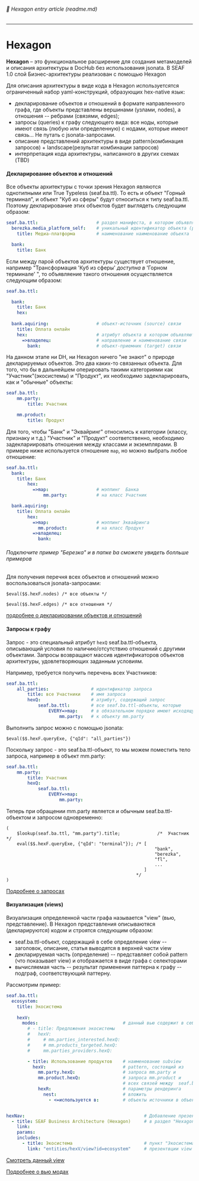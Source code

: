 ###### :orange_book: Hexagon entry article (readme.md)

---

# Hexagon

**Hexagon** – это функциональное расширение для создания метамоделей и описания архитектуры в DocHub без использования jsonata. В SEAF 1.0 слой Бизнес-архитектуры реализован с помощью Hexagon


Для описания архитектуры в виде кода в Hexagon используетсятся ограниченный набор yaml-конструкций, образующих hex-native язык:
* декларирование объектов и отношений в формате направленного графа, где объекты представлены вершинами (узлами, nodes), а отношения -- ребрами (связями, edges);
* запросы (queries) к графу следующего вида: все ноды, которые имеют связь (любую или определенную) с нодами, которые имеют связь... Не путать с jsonata-запросами.
* описание представлений архитектуры в виде pattern(комбинация запросов) + landscape(результат комбинации запросов)
* интерпретация кода архитектуры, написанного в других схемах (TBD)

#### Декларирование объектов и отношений
Все объекты архитектуры с точки зрения Hexagon являются однотипными или True Typeless (seaf.ba.ttl). То есть и объект "Горный терминал", и объект "Куб из сферы" будут относиться к типу seaf.ba.ttl. Поэтому декларирование этих объектов будет выглядеть следующим образом:
```yaml
seaf.ba.ttl:                      # раздел манифеста, в котором объявляются любые объекты архитектуры   
  berezka.media_platform_self:    # уникальный идентификатор объекта (рекомендуем использовать концепцию DDD)
    title: Медиа-платформа        # наименование наименование объекта

  bank:
    title: Банк

```

Если между парой объектов архитектуры существует отношение, например "Трансформация 'Куб из сферы' *доступна в* 'Горном терминале'  ", то объявляение такого отношения осуществляется следующим образом:
```yaml
seaf.ba.ttl:      

  bank:
    title: Банк
    hex:
  
  bank.aquiring:                  # объект-источник (source) связи
    title: Оплата онлайн
    hex:                          # атрибут объекта в котором объявляются связи
      =>владелец:                 # направление и наименование связи
        bank:                     # объект-приемник (target) связи
```

На данном этапе ни DH, ни Hexagon ничего "не знают" о природе декларируемых объектов. Это два каких-то связанных объекта. Для того, что бы в дальнейшем оперировать такими категориями как "Участник"(экосистемы) и "Продукт", их необходимо задекларировать, как и "обычные" объекты:

```yaml
seaf.ba.ttl:                        
    mm.party:              
        title: Участник

    mm.product:          
        title: Продукт
```
Для того, чтобы "Банк" и "Эквайринг" относились к категории (классу, признаку и т.д.) "Участник" и "Продукт" соответственно, необходимо задеклариировать отношения между классами и экземплярами. В примере ниже используется отношение `map`, но можно выбрать любое отношение:
```yaml
seaf.ba.ttl:                        
  bank:
    title: Банк
        hex:
          =>map:                  # мэппинг  Банка
              mm.party:           # на класс Участник

  bank.aquiring:                  
    title: Оплата онлайн
        hex:
          =>map:                  # мэппинг Эквайринга
            mm.product:           # на класс Продукт
          =>владелец:                 
            bank:                     
```
###### Подключите пример "Березка"  и в папке  ba сможете увидеть болльше примеров

Для получения перечня всех объектов  и отношений можно воспользоваться jsonata-запросами:
```jsonata
$eval($$.hexF.nodes) /* все объекты */
```
```jsonata
$eval($$.hexF.edges) /* все отношения */
```

[подробнее о декларировании объектов и отношений](/entities/articles/blank?id=hex_declare)

#### Запросы к графу
Запрос - это специальный атрибут `hexQ` seaf.ba.ttl-объекта, описывающий условия по наличию/отсутствию отношений с другими объектами. Запросы возвращают массив идентификаторов объектов архитектуры, удовлетворяющих заданным условиям. 

Например, требуется получить перечень всех Участников:
```yaml
seaf.ba.ttl:
    all_parties:                # идентификатор запроса
        title: все Участники    # имя запроса
        hexQ:                   # атрибут, содержащий запрос
            seaf.ba.ttl:        # все seaf.ba.ttl-объекты, которые
                EVERY=>map:     # в обязательном порядке имеют исходящую связь "map"
                    mm.party:   # к объекту mm.party
```
Выполнить запрос можно с помощью jsonata:
```jsonata
$eval($$.hexF.queryExe, {"qId": "all_parties"})
```
Поскольку запрос - это seaf.ba.ttl-объект, то мы можем поместить тело запроса, например в объект mm.party:
```yaml
seaf.ba.ttl:                        
    mm.party:              
        title: Участник
        hexQ:                   
            seaf.ba.ttl:                
                EVERY=>map:     
                    mm.party:   
```
Теперь при обращении mm.party является и обычным seaf.ba.ttl-объектом и запросом одновременно:
```jsonata
(
    $lookup(seaf.ba.ttl, "mm.party").title;              /*  Участник */
    eval($$.hexF.queryExe, {"qId": "terminal"}); /* [
                                                        "bank",
                                                        "berezka",
                                                        "fl",
                                                        ...
                                                    ]
                                                 */
)
```
[Подробнее о запросах](/entities/articles/blank?id=hex_queries)

#### Визуализация (views)
Визуализация определенной части графа называется "view" (вью, представление). В Hexagon представления описываютяся (декларируются) кодом и строятся следующим образом:
* seaf.ba.ttl-объект, содержащий в себе определение view -- заголовок, описание, статья выводятся в верхней части view
* декларируемая часть (определение) -- представляет собой pattern (что показывает view) и отображается в виде графа с селекторами
* вычисляемая часть -- результат применения паттерна к графу -- подграф, соответствующий паттерну.

Рассмотрим пример:
```yaml
seaf.ba.ttl:
  ecosystem:
    title: Экосистема
    
    hexV:
      modes:                                # данный вью содержит в себе subview
        # - title: Предложения экосистемы
        #   hexV:
        #     # mm.parties_interested.hexQ:
        #     # mm.products_targeted.hexQ:
        #     mm.parties_providers.hexQ:

        - title: Использование продуктов    # наименование subview
          hexV:                             # pattern, состоящий из
            mm.party.hexQ:                  # запроса mm.party и
            mm.product.hexQ:                # запроса mm.product и
                                            # всех связей между  seaf.ba.ttl-объектом mm.party и seaf.ba.ttl-объектом mm.product (по       умолчанию)
            hexR:                           # параметры рендеринга
              nest:                         # вложить
                - <=используется в:         # объекты источники в объекты-приемники


hexNav:                                             # Добавление презентаций DH в меню, в частности,
  - title: SEAF Business Architecture (Hexagon)     # в раздел "Hexagon/SEAF Business Architecture (Hexagon)" добавить
    link: 
    params:
    includes:
      - title: Экосистема                           # пункт "Экосистема" вью", ведущий к
        link: "entities/hexV/view?id=ecosystem"     # презентвции view of entity hexV и параметром id=ecosystem
```
[Смотреть данный view](/entities/hexV/view?id=ecosystem)

[Подробнее о вью модах](/entities/articles/blank?id=hex_views)